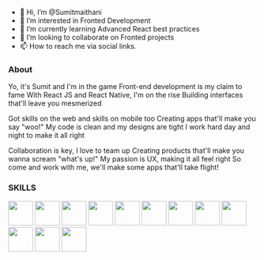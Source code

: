 - 👋 Hi, I’m @Sumitmaithani
- 👀 I’m interested in Fronted Development
- 🌱 I’m currently learning Advanced React best practices
- 💞️ I’m looking to collaborate on Fronted projects
- 📫 How to reach me via social links.

### About 
Yo, it's Sumit and I'm in the game
Front-end development is my claim to fame
With React JS and React Native, I'm on the rise
Building interfaces that'll leave you mesmerized

Got skills on the web and skills on mobile too
Creating apps that'll make you say "woo!"
My code is clean and my designs are tight
I work hard day and night to make it all right

Collaboration is key, I love to team up
Creating products that'll make you wanna scream "what's up!"
My passion is UX, making it all feel right
So come and work with me, we'll make some apps that'll take flight!

### SKILLS
<p>
<img src="https://user-images.githubusercontent.com/86047367/169218951-b86f12d2-e430-49dc-a876-4ee9d02d5ba4.svg" width=50 />
<img src="https://user-images.githubusercontent.com/86047367/169218975-f4f569bc-07dd-4652-b813-f8a3539f18c1.svg" width=50 />
<img src="https://user-images.githubusercontent.com/86047367/169219374-e23cfd72-5c7d-427b-b13b-cb70ccac2a4f.svg" width=50 />
<img src="https://user-images.githubusercontent.com/86047367/169219397-1ad0ed5b-05f4-4964-830f-6d79f3323c8c.svg" width=50 />
<img src="https://user-images.githubusercontent.com/86047367/169220588-1f783143-02b1-4b1a-b04b-ad9381dfedc4.svg" width=50 />
<img src="https://user-images.githubusercontent.com/86047367/169219439-b4834c41-4c57-40a6-9f19-f36c0162c4df.svg" width=50 />
<img src="https://user-images.githubusercontent.com/86047367/169219458-463a2371-17f7-4f9d-b19c-9a6651acfc09.svg" width=50 />
<img src="https://user-images.githubusercontent.com/86047367/169220988-4860ad6f-1021-4570-a8b2-42d651144520.svg" width=50 />
<img src="https://user-images.githubusercontent.com/86047367/169219736-ef478d33-a35f-477b-857d-071f4d7fc017.svg" width=50 />
<img src="https://user-images.githubusercontent.com/86047367/169219549-19e23e50-e8be-4f37-ae9b-82111ba01347.svg" width=50 />
<img src="https://user-images.githubusercontent.com/86047367/169219613-46e0d06b-7314-45f5-ac41-3a16688a81e9.svg" width=50 />
<img src="https://user-images.githubusercontent.com/86047367/169219634-2250ad7c-2b5d-40c4-8b4d-03215ffed12c.svg" width=50 />
</p>
